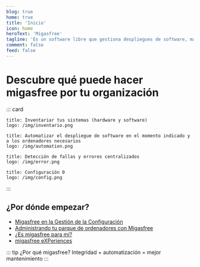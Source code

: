 ```yaml
---
blog: true
home: true
title: 'Inicio'
icon: home
heroText: 'Migasfree'
tagline: 'Es un software libre que gestiona despliegues de software, manteniendo y asegurando la integridad de los sistemas informáticos.'
comment: false
feed: false
---
```


<YouTube id="dp6CQ6TV8Q0" />

# Descubre qué puede hacer migasfree por tu organización

::: card

```card
title: Inventariar tus sistemas (hardware y software)
logo: /img/inventario.png
```

```card
title: Automatizar el despliegue de software en el momento indicado y a los ordenadores necesarios
logo: /img/automation.png
```

```card
title: Detección de fallas y errores centralizados
logo: /img/error.png
```

```card
title: Configuración 0
logo: /img/config.png
```

:::

## ¿Por dónde empezar?

- [Migasfree en la Gestión de la Configuración](https://speakerdeck.com/jact/migasfree-en-la-gestion-de-la-configuracion)
- [Administrando tu parque de ordenadores con Migasfree](https://speakerdeck.com/jact/administrando-tu-parque-de-ordenadores-linux-con-migasfree)
- [¿Es migasfree para mí?](https://speakerdeck.com/jact/es-migasfree-para-mi)
- [migasfree eXPeriences](https://speakerdeck.com/jact/migasfree-experiences-1)

::: tip ¿Por qué migasfree?
Integridad + automatización = mejor mantenimiento
:::
